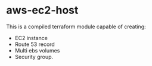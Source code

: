# aws-ec2-host
This is a compiled terraform module capable of creating:
- EC2 instance
- Route 53 record 
- Multi ebs volumes 
- Security group.
